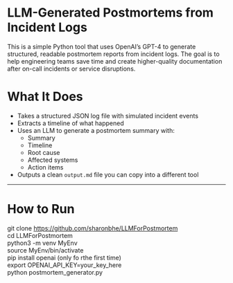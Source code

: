 # LLM-Generated Postmortems from Incident Logs

This is a simple Python tool that uses OpenAI’s GPT-4 to generate structured, readable postmortem reports from incident logs. The goal is to help engineering teams save time and create higher-quality documentation after on-call incidents or service disruptions.

# What It Does

- Takes a structured JSON log file with simulated incident events
- Extracts a timeline of what happened
- Uses an LLM to generate a postmortem summary with:
  - Summary
  - Timeline
  - Root cause
  - Affected systems
  - Action items
- Outputs a clean `output.md` file you can copy into a different tool
---

# How to Run
git clone https://github.com/sharonbhe/LLMForPostmortem  
cd LLMForPostmortem  
python3 -m venv MyEnv  
source MyEnv/bin/activate  
pip install openai  (only fo rthe first time)  
export OPENAI_API_KEY=your_key_here  
python postmortem_generator.py  
